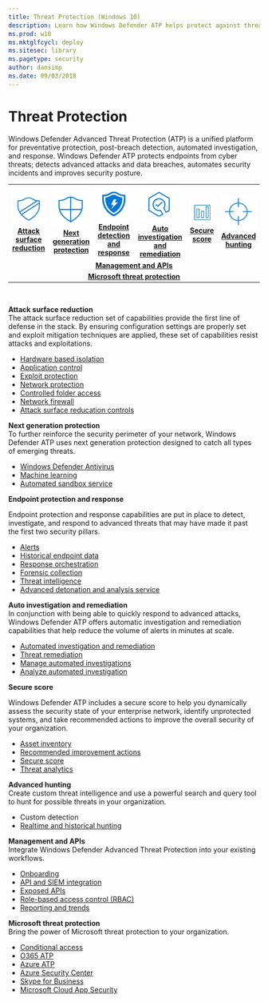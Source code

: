 ```yaml
---
title: Threat Protection (Windows 10)
description: Learn how Windows Defender ATP helps protect against threats.
ms.prod: w10
ms.mktglfcycl: deploy
ms.sitesec: library
ms.pagetype: security
author: dansimp
ms.date: 09/03/2018
---
```


# Threat Protection
Windows Defender Advanced Threat Protection (ATP) is a unified platform for preventative protection, post-breach detection, automated investigation, and response. Windows Defender ATP protects endpoints from cyber threats; detects advanced attacks and data breaches, automates security incidents and improves security posture.

<table>
<tr>
<td><a href="#asr"><center><img src="images/ASR_icon.png"> <br><b>Attack surface reduction</b></center></a></td>
<td><center><a href="#ngp"><img src="images/ngp_icon.png"><br> <b>Next generation protection</b></a></center></td>
<td><center><a href="#edr"><img src="images/edr_icon.png"><br> <b>Endpoint detection and response</b></a></center></td>
<td><center><a href="#ai"><img src="images/AR_icon.png"><br> <b>Auto investigation and remediation</b></a></center></td>
<td><center><a href="#ss"><img src="images/SS_icon.png"><br><b>Secure score</b></a></center></td>
<td><center><img src="images/AH_icon.png"><a href="#ah"><br><b>Advanced hunting</b></a></center></td>
</tr>
<tr>
<td colspan="6">
<a href="#apis"><center><b>Management and APIs</a></b></center></td>
</tr>
<tr>
<td colspan="6"><a href="#mtp"><center><b>Microsoft threat protection</a></center></b></td>
</tr>
</table>
<br>


<a name="asr"></a>

**Attack surface reduction**<br>
The attack surface reduction set of capabilities provide the first line of defense in the stack. By ensuring configuration settings are properly set and exploit mitigation techniques are applied, these set of capabilities resist attacks and exploitations. 

- [Hardware based isolation](windows-defender-atp/overview-hardware-based-isolation.md) 
- [Application control](windows-defender-application-control/windows-defender-application-control.md)
- [Exploit protection](windows-defender-exploit-guard/windows-defender-exploit-guard.md)
- [Network protection](windows-defender-exploit-guard/network-protection-exploit-guard.md)
- [Controlled folder access](windows-defender-exploit-guard/controlled-folders-exploit-guard.md)
- [Network firewall](windows-firewall/windows-firewall-with-advanced-security.md)
- [Attack surface reducation controls](windows-defender-exploit-guard/attack-surface-reduction-exploit-guard.md)

<a name="ngp"></a>

**Next generation protection**<br>
To further reinforce the security perimeter of your network, Windows Defender ATP uses next generation protection designed to catch all types of emerging threats.

- [Windows Defender Antivirus](windows-defender-antivirus/windows-defender-antivirus-in-windows-10.md) 
- [Machine learning](windows-defender-antivirus/utilize-microsoft-cloud-protection-windows-defender-antivirus.md) 
- [Automated sandbox service](windows-defender-antivirus/configure-block-at-first-sight-windows-defender-antivirus.md)


<a name="edr"></a>

**Endpoint protection and response**<br>

Endpoint protection and response capabilities are put in place to detect, investigate, and respond to advanced threats that may have made it past the first two security pillars. 

- [Alerts](windows-defender-atp/alerts-queue-windows-defender-advanced-threat-protection.md)
- [Historical endpoint data](windows-defender-atp/investigate-machines-windows-defender-advanced-threat-protection.md#machine-timeline)
- [Response orchestration](windows-defender-atp/response-actions-windows-defender-advanced-threat-protection.md)
- [Forensic collection](windows-defender-atp/respond-machine-alerts-windows-defender-advanced-threat-protection.md#collect-investigation-package-from-machines)
- [Threat intelligence](windows-defender-atp/threat-indicator-concepts-windows-defender-advanced-threat-protection.md)
- [Advanced detonation and analysis service](windows-defender-atp/respond-file-alerts-windows-defender-advanced-threat-protection.md#deep-analysis)

<a name="ai"></a>

**Auto investigation and remediation**<br>
In conjunction with being able to quickly respond to advanced attacks, Windows Defender ATP offers automatic investigation and remediation capabilities that help reduce the volume of alerts in minutes at scale. 

- [Automated investigation and remediation](windows-defender-atp/automated-investigations-windows-defender-advanced-threat-protection.md)
- [Threat remediation](windows-defender-atp/automated-investigations-windows-defender-advanced-threat-protection.md#how-threats-are-remediated)
- [Manage automated investigations](windows-defender-atp/manage-auto-investigation-windows-defender-advanced-threat-protection.md)
- [Analyze automated investigation](windows-defender-atp/manage-auto-investigation-windows-defender-advanced-threat-protection.md#analyze-automated-investigations)

<a name="ss"></a>

**Secure score**<br>

Windows Defender ATP includes a secure score to help you dynamically assess the security state of your enterprise network, identify unprotected systems, and take recommended actions to improve the overall security of your organization.
- [Asset inventory](windows-defender-atp/secure-score-dashboard-windows-defender-advanced-threat-protection.md)
- [Recommended improvement actions](windows-defender-atp/secure-score-dashboard-windows-defender-advanced-threat-protection.md)
- [Secure score](windows-defender-atp/overview-secure-score-windows-defender-advanced-threat-protection.md)
- [Threat analytics](windows-defender-atp/threat-analytics-dashboard-windows-defender-advanced-threat-protection.md)

<a name="ah"></a>

**Advanced hunting**<br>
Create custom threat intelligence and use a powerful search and query tool to hunt for possible threats in your organization.

- Custom detection
- [Realtime and historical hunting](windows-defender-atp/advanced-hunting-windows-defender-advanced-threat-protection.md)

<a name="apis"></a>

**Management and APIs**<br>
Integrate Windows Defender Advanced Threat Protection into your existing workflows.
- [Onboarding](windows-defender-atp/onboard-configure-windows-defender-advanced-threat-protection.md)
- [API and SIEM integration](windows-defender-atp/configure-siem-windows-defender-advanced-threat-protection.md)
- [Exposed APIs](windows-defender-atp/exposed-apis-windows-defender-advanced-threat-protection.md)
- [Role-based access control (RBAC)](windows-defender-atp/rbac-windows-defender-advanced-threat-protection.md)
- [Reporting and trends](windows-defender-atp/powerbi-reports-windows-defender-advanced-threat-protection.md)

<a name="mtp"></a>

**Microsoft threat protection** <br>
Bring the power of Microsoft threat protection to your organization.
- [Conditional access](windows-defender-atp/conditional-access-windows-defender-advanced-threat-protection.md)
- [O365 ATP](windows-defender-atp/threat-protection-integration.md)
- [Azure ATP](windows-defender-atp/threat-protection-integration.md)
- [Azure Security Center](windows-defender-atp/threat-protection-integration.md)
- [Skype for Business](windows-defender-atp/threat-protection-integration.md) 
- [Microsoft Cloud App Security](windows-defender-atp/microsoft-cloud-app-security-integration.md)













